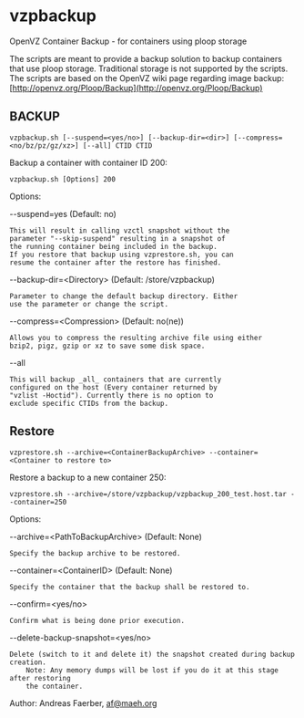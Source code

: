 vzpbackup
=========

OpenVZ Container Backup - for containers using ploop storage

The scripts are meant to provide a backup solution to backup
containers that use ploop storage. Traditional storage is
not supported by the scripts. The scripts are based on the
OpenVZ wiki page regarding image backup:
[http://openvz.org/Ploop/Backup](http://openvz.org/Ploop/Backup)

## BACKUP

    vzpbackup.sh [--suspend=<yes/no>] [--backup-dir=<dir>] [--compress=<no/bz/pz/gz/xz>] [--all] CTID CTID

Backup a container with container ID 200:

    vzpbackup.sh [Options] 200

Options:

--suspend=yes (Default: no)

	This will result in calling vzctl snapshot without the
	parameter "--skip-suspend" resulting in a snapshot of
	the running container being included in the backup.
	If you restore that backup using vzprestore.sh, you can
	resume the container after the restore has finished.

--backup-dir=\<Directory> (Default: /store/vzpbackup)

	Parameter to change the default backup directory. Either
	use the parameter or change the script.

--compress=\<Compression> (Default: no(ne))

    Allows you to compress the resulting archive file using either
    bzip2, pigz, gzip or xz to save some disk space.

--all

	This will backup _all_ containers that are currently
	configured on the host (Every container returned by
	"vzlist -Hoctid"). Currently there is no option to
	exclude specific CTIDs from the backup.

## Restore

    vzprestore.sh --archive=<ContainerBackupArchive> --container=<Container to restore to>

Restore a backup to a new container 250:

    vzprestore.sh --archive=/store/vzpbackup/vzpbackup_200_test.host.tar --container=250

Options:

--archive=\<PathToBackupArchive> (Default: None)

	Specify the backup archive to be restored.

--container=\<ContainerID> (Default: None)

	Specify the container that the backup shall be restored to.

--confirm=<yes/no>

	Confirm what is being done prior execution.

--delete-backup-snapshot=<yes/no>

	Delete (switch to it and delete it) the snapshot created during backup creation.
        Note: Any memory dumps will be lost if you do it at this stage after restoring
        the container.



Author: Andreas Faerber, af@maeh.org

